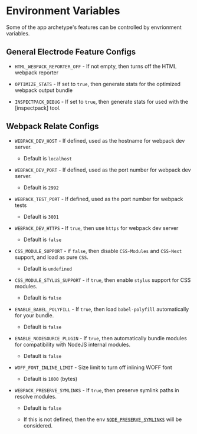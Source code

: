 # Environment Variables

Some of the app archetype's features can be controlled by envrionment variables.

## General Electrode Feature Configs

* `HTML_WEBPACK_REPORTER_OFF` - If not empty, then turns off the HTML webpack reporter

* `OPTIMIZE_STATS` - If set to `true`, then generate stats for the optimized webpack output bundle

* `INSPECTPACK_DEBUG` - If set to `true`, then generate stats for used with the [inspectpack] tool.

## Webpack Relate Configs

* `WEBPACK_DEV_HOST` - If defined, used as the hostname for webpack dev server.

  * Default is `localhost`

* `WEBPACK_DEV_PORT` - If defined, used as the port number for webpack dev server.

  * Default is `2992`

* `WEBPACK_TEST_PORT` - If defined, used as the port number for webpack tests

  * Default is `3001`

* `WEBPACK_DEV_HTTPS` - If `true`, then use `https` for webpack dev server

  * Default is `false`

* `CSS_MODULE_SUPPORT` - if `false`, then disable `CSS-Modules` and `CSS-Next` support, and load as pure `CSS`.

  * Default is `undefined`

* `CSS_MODULE_STYLUS_SUPPORT` - if `true`, then enable `stylus` support for CSS modules.

  * Default is `false`

* `ENABLE_BABEL_POLYFILL` - If `true`, then load `babel-polyfill` automatically for your bundle.

  * Default is `false`

* `ENABLE_NODESOURCE_PLUGIN` - If `true`, then automatically bundle modules for compatibility with NodeJS internal modules.

  * Default is `false`

* `WOFF_FONT_INLINE_LIMIT` - Size limit to turn off inlining WOFF font

  * Default is `1000` (bytes)

* `WEBPACK_PRESERVE_SYMLINKS` - If `true`, then preserve symlink paths in resolve modules.

  * Default is `false`

  * If this is not defined, then the env [`NODE_PRESERVE_SYMLINKS`] will be considered.

[`node_preserve_symlinks`]: https://nodejs.org/docs/latest-v8.x/api/cli.html#cli_node_preserve_symlinks_1
